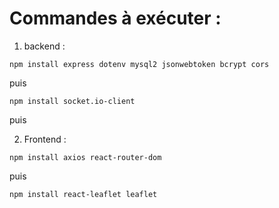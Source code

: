 # Commandes à exécuter : 
1. backend : 
```
npm install express dotenv mysql2 jsonwebtoken bcrypt cors
```
puis
```
npm install socket.io-client
```
puis


2. Frontend :
```
npm install axios react-router-dom
```
puis
```
npm install react-leaflet leaflet
```